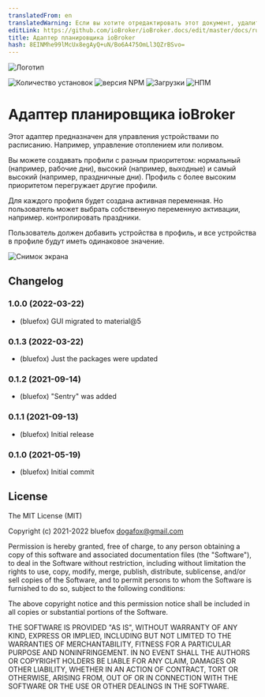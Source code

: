 ```yaml
---
translatedFrom: en
translatedWarning: Если вы хотите отредактировать этот документ, удалите поле «translationFrom», в противном случае этот документ будет снова автоматически переведен
editLink: https://github.com/ioBroker/ioBroker.docs/edit/master/docs/ru/adapterref/iobroker.scheduler/README.md
title: Адаптер планировщика ioBroker
hash: 8EINMhe99lMcUx8egAyQ+uN/Bo6A475OmLl3QZrBSvo=
---
```

![Логотип](../../../en/adapterref/iobroker.scheduler/admin/scheduler.png)

![Количество установок](http://iobroker.live/badges/scheduler-stable.svg)
![версия NPM](http://img.shields.io/npm/v/iobroker.scheduler.svg)
![Загрузки](https://img.shields.io/npm/dm/iobroker.scheduler.svg)
![НПМ](https://nodei.co/npm/iobroker.scheduler.png?downloads=true)

# Адаптер планировщика ioBroker
Этот адаптер предназначен для управления устройствами по расписанию. Например, управление отоплением или поливом.

Вы можете создавать профили с разным приоритетом: нормальный (например, рабочие дни), высокий (например, выходные) и самый высокий (например, праздничные дни).
Профиль с более высоким приоритетом перегружает другие профили.

Для каждого профиля будет создана активная переменная. Но пользователь может выбрать собственную переменную активации, например. контролировать праздники.

Пользователь должен добавить устройства в профиль, и все устройства в профиле будут иметь одинаковое значение.

![Снимок экрана](../../../en/adapterref/iobroker.scheduler/img/scheduler.png)

<!-- Заполнитель для следующей версии (в начале строки):

### **ВЫПОЛНЯЕТСЯ** -->

## Changelog
### 1.0.0 (2022-03-22)
* (bluefox) GUI migrated to material@5

### 0.1.3 (2022-03-22)
* (bluefox) Just the packages were updated

### 0.1.2 (2021-09-14)
* (bluefox) "Sentry" was added

### 0.1.1 (2021-09-13)
* (bluefox) Initial release

### 0.1.0 (2021-05-19)
* (bluefox) Initial commit

## License
The MIT License (MIT)

Copyright (c) 2021-2022 bluefox <dogafox@gmail.com>

Permission is hereby granted, free of charge, to any person obtaining a copy
of this software and associated documentation files (the "Software"), to deal
in the Software without restriction, including without limitation the rights
to use, copy, modify, merge, publish, distribute, sublicense, and/or sell
copies of the Software, and to permit persons to whom the Software is
furnished to do so, subject to the following conditions:

The above copyright notice and this permission notice shall be included in all
copies or substantial portions of the Software.

THE SOFTWARE IS PROVIDED "AS IS", WITHOUT WARRANTY OF ANY KIND, EXPRESS OR
IMPLIED, INCLUDING BUT NOT LIMITED TO THE WARRANTIES OF MERCHANTABILITY,
FITNESS FOR A PARTICULAR PURPOSE AND NONINFRINGEMENT. IN NO EVENT SHALL THE
AUTHORS OR COPYRIGHT HOLDERS BE LIABLE FOR ANY CLAIM, DAMAGES OR OTHER
LIABILITY, WHETHER IN AN ACTION OF CONTRACT, TORT OR OTHERWISE, ARISING FROM,
OUT OF OR IN CONNECTION WITH THE SOFTWARE OR THE USE OR OTHER DEALINGS IN THE
SOFTWARE.
